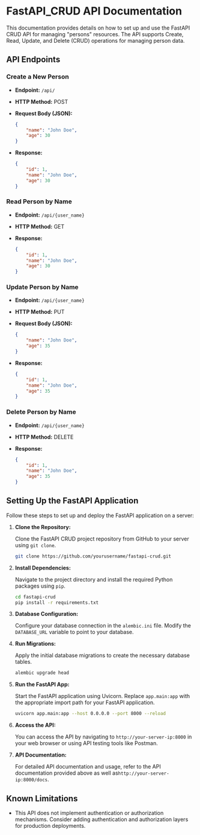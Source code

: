 # FastAPI_CRUD API Documentation

This documentation provides details on how to set up and use the FastAPI CRUD API for managing "persons" resources. The API supports Create, Read, Update, and Delete (CRUD) operations for managing person data.

## API Endpoints

### Create a New Person

- **Endpoint:** `/api/`
- **HTTP Method:** POST
- **Request Body (JSON):**

    ```json
    {
        "name": "John Doe",
        "age": 30
    }
    ```

- **Response:**

    ```json
    {
        "id": 1,
        "name": "John Doe",
        "age": 30
    }
    ```

### Read Person by Name

- **Endpoint:** `/api/{user_name}`
- **HTTP Method:** GET
- **Response:**

    ```json
    {
        "id": 1,
        "name": "John Doe",
        "age": 30
    }
    ```

### Update Person by Name

- **Endpoint:** `/api/{user_name}`
- **HTTP Method:** PUT
- **Request Body (JSON):**

    ```json
    {
        "name": "John Doe",
        "age": 35
    }
    ```

- **Response:**

    ```json
    {
        "id": 1,
        "name": "John Doe",
        "age": 35
    }
    ```

### Delete Person by Name

- **Endpoint:** `/api/{user_name}`
- **HTTP Method:** DELETE
- **Response:**

    ```json
    {
        "id": 1,
        "name": "John Doe",
        "age": 35
    }
    ```

## Setting Up the FastAPI Application

Follow these steps to set up and deploy the FastAPI application on a server:

1. **Clone the Repository:**

    Clone the FastAPI CRUD project repository from GitHub to your server using `git clone`.

    ```bash
    git clone https://github.com/yourusername/fastapi-crud.git
    ```

2. **Install Dependencies:**

    Navigate to the project directory and install the required Python packages using `pip`.

    ```bash
    cd fastapi-crud
    pip install -r requirements.txt
    ```

3. **Database Configuration:**

    Configure your database connection in the `alembic.ini` file. Modify the `DATABASE_URL` variable to point to your database.

4. **Run Migrations:**

    Apply the initial database migrations to create the necessary database tables.

    ```bash
    alembic upgrade head
    ```

5. **Run the FastAPI App:**

    Start the FastAPI application using Uvicorn. Replace `app.main:app` with the appropriate import path for your FastAPI application.

    ```bash
    uvicorn app.main:app --host 0.0.0.0 --port 8000 --reload
    ```

6. **Access the API:**

    You can access the API by navigating to `http://your-server-ip:8000` in your web browser or using API testing tools like Postman.

7. **API Documentation:**

    For detailed API documentation and usage, refer to the API documentation provided above as well as`http://your-server-ip:8000/docs`.

## Known Limitations

- This API does not implement authentication or authorization mechanisms. Consider adding authentication and authorization layers for production deployments.
